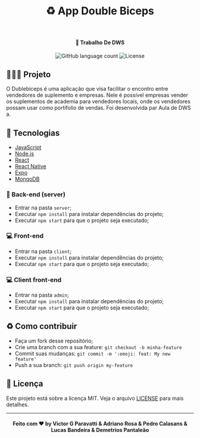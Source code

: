 <h1 align="center">
   ♻️ App Double Biceps
</h1>
<h1 align="center">
    <img alt="" src=".github/1.png" />
</h1>

<h4 align="center">
  🚀 Trabalho De DWS
</h4>

<p align="center">
  <img alt="GitHub language count" src="https://img.shields.io/github/languages/count/guuhx97/aircnc">
  <img alt="License" src="https://img.shields.io/badge/license-MIT-brightgreen">
</p>

## 👨🏼‍💻 Projeto

O Dublebiceps é uma aplicação que visa facilitar o encontro entre vendedores de suplemento e empresas. Nele é possível empresas vender os suplementos de academia para vendedores locais, onde os vendedores possam usar como portifolio de vendas. Foi desenvolvida par Aula de DWS a.

## 🔨 Tecnologias

-   [JavaScript](https://developer.mozilla.org/pt-BR/docs/Aprender/JavaScript)
-   [Node.js](https://nodejs.org/en/)
-   [React](https://pt-br.reactjs.org/)
-   [React Native](https://reactnative.dev/)
-   [Expo](https://expo.io/)
-   [MongoDB](https://www.mongodb.org)

### 🔧 Back-end (server)

-   Entrar na pasta `server`;
-   Executar `npm install` para instalar dependências do projeto;
-   Executar `npm start` para que o projeto seja executado;

### 💻 Front-end

-   Entrar na pasta `client`;
-   Executar `npm install` para instalar dependências do projeto;
-   Executar `npm start` para que o projeto seja executado;
### 💻 Client front-end

-   Entrar na pasta `admin`;
-   Executar `npm install` para instalar dependências do projeto;
-   Executar `npm start` para que o projeto seja executado;

## ♻️ Como contribuir

-   Faça um fork desse repositório;
-   Crie uma branch com a sua feature: `git checkout -b minha-feature`
-   Commit suas mudanças: `git commit -m ':emoji: feat: My new feature'`
-   Push a sua branch: `git push origin my-feature`

## 📝 Licença

Este projeto está sobre a licença MIT. Veja o arquivo [LICENSE](LICENSE.md) para mais detalhes.

---

<h4 align="center">
  Feito com ❤️ by Victor G Paravatti & Adriano Rosa & Pedro Calasans & Lucas Bandeira & Demetrios Pantaleão
